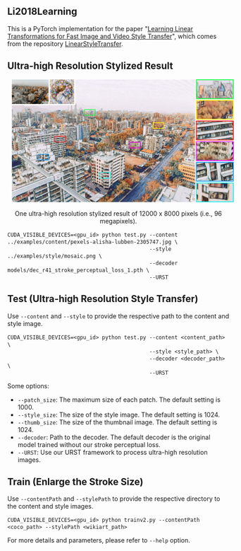 ## Li2018Learning
This is a PyTorch implementation for the paper "[Learning Linear Transformations for Fast Image and Video Style Transfer](http://openaccess.thecvf.com/content_CVPR_2019/papers/Li_Learning_Linear_Transformations_for_Fast_Image_and_Video_Style_Transfer_CVPR_2019_paper.pdf)", which comes from the repository [LinearStyleTransfer](https://github.com/sunshineatnoon/LinearStyleTransfer).

## Ultra-high Resolution Stylized Result

<center><img src="../assets/ultra_high_result_3.jpg" width="1000" hspace="10"></center>
<p align="center">
  One ultra-high resolution stylized result of 12000 x 8000 pixels (i.e., 96 megapixels).
</p>


```shell
CUDA_VISIBLE_DEVICES=<gpu_id> python test.py --content ../examples/content/pexels-alisha-lubben-2305747.jpg \
                                             --style ../examples/style/mosaic.png \
                                             --decoder models/dec_r41_stroke_perceptual_loss_1.pth \
                                             --URST
```

## Test (Ultra-high Resolution Style Transfer)

Use `--content` and `--style` to provide the respective path to the content and style image.

```shell
CUDA_VISIBLE_DEVICES=<gpu_id> python test.py --content <content_path> \
                                             --style <style_path> \
                                             --decoder <decoder_path> \
                                             --URST
```

Some options:

* `--patch_size`: The maximum size of each patch. The default setting is 1000.
* `--style_size`: The size of the style image. The default setting is 1024.
* `--thumb_size`: The size of the thumbnail image. The default setting is 1024.
* `--decoder`: Path to the decoder. The default decoder is the original model trained without our stroke perceptual loss. 
* `--URST`: Use our URST framework to process ultra-high resolution images.

## Train (Enlarge the Stroke Size)

Use `--contentPath` and `--stylePath` to provide the respective directory to the content and style images.

```shell
CUDA_VISIBLE_DEVICES=<gpu_id> python trainv2.py --contentPath <coco_path> --stylePath <wikiart_path>
```

For more details and parameters, please refer to `--help` option.